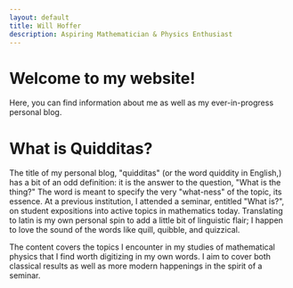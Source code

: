 ```yaml
---
layout: default
title: Will Hoffer
description: Aspiring Mathematician & Physics Enthusiast
---
```

# Welcome to my website! 
Here, you can find information about me as well as my ever-in-progress personal blog. 

# What is Quidditas?
The title of my personal blog, "quidditas" (or the word quiddity in English,) has a bit of an odd definition: it is the answer to the question, "What is the thing?" The word is meant to specify the very "what-ness" of the topic, its essence. At a previous institution, I attended a seminar, entitled "What is?", on student expositions into active topics in mathematics today. Translating to latin is my own personal spin to add a little bit of linguistic flair; I happen to love the sound of the words like quill, quibble, and quizzical. 

The content covers the topics I encounter in my studies of mathematical physics that I find worth digitizing in my own words. I aim to cover both classical results as well as more modern happenings in the spirit of a seminar.
